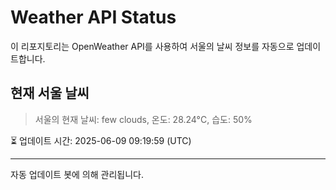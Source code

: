 
# Weather API Status

이 리포지토리는 OpenWeather API를 사용하여 서울의 날씨 정보를 자동으로 업데이트합니다.

## 현재 서울 날씨
> 서울의 현재 날씨: few clouds, 온도: 28.24°C, 습도: 50%

⏳ 업데이트 시간: 2025-06-09 09:19:59 (UTC)

---
자동 업데이트 봇에 의해 관리됩니다.
